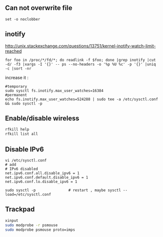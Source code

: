 ## Can not overwrite file

~~~
set -o noclobber
~~~

## inotify

http://unix.stackexchange.com/questions/13751/kernel-inotify-watch-limit-reached

~~~
for foo in /proc/*/fd/*; do readlink -f $foo; done |grep inotify |cut -d/ -f3 |xargs -I '{}' -- ps --no-headers -o '%p %U %c' -p '{}' |uniq -c |sort -nr
~~~

increase it :

~~~
#temporary
sudo sysctl fs.inotify.max_user_watches=16384
#permanent
echo fs.inotify.max_user_watches=524288 | sudo tee -a /etc/sysctl.conf && sudo sysctl -p
~~~

## Enable/disable wireless

~~~bash
rfkill help
rfkill list all
~~~

## Disable IPv6

~~~
vi /etc/sysctl.conf
# add 
# IPv6 disabled
net.ipv6.conf.all.disable_ipv6 = 1
net.ipv6.conf.default.disable_ipv6 = 1
net.ipv6.conf.lo.disable_ipv6 = 1

sudo sysctl -p               # restart , maybe sysctl --load=/etc/sysctl.conf
~~~

## Trackpad

~~~bash
xinput
sudo modprobe -r psmouse
sudo modprobe psmouse proto=imps
~~~

